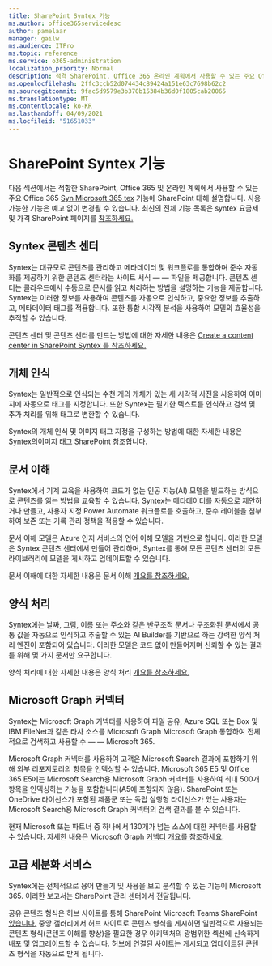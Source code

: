 ```yaml
---
title: SharePoint Syntex 기능
ms.author: office365servicedesc
author: pamelaar
manager: gailw
ms.audience: ITPro
ms.topic: reference
ms.service: o365-administration
localization_priority: Normal
description: 적격 SharePoint, Office 365 온라인 계획에서 사용할 수 있는 주요 Office 365 Syn Microsoft 365 tex 기능에 대해 자세히 SharePoint 있습니다.
ms.openlocfilehash: 2ffc3ccb52d074434c89424a151e63c7698b62c2
ms.sourcegitcommit: 9fac5d9579e3b370b15384b36d0f1805cab20065
ms.translationtype: MT
ms.contentlocale: ko-KR
ms.lasthandoff: 04/09/2021
ms.locfileid: "51651033"
---
```

# <a name="sharepoint-syntex-features"></a>SharePoint Syntex 기능 

다음 섹션에서는 적합한 SharePoint, Office 365 및 온라인 계획에서 사용할 수 있는 주요 Office 365 [Syn Microsoft 365 tex](sharepoint-syntex-service-description.md) 기능에 SharePoint 대해 설명합니다. 사용 가능한 기능은 예고 없이 변경될 수 있습니다. 최신의 전체 기능 목록은 syntex 요금제 및 가격 SharePoint 페이지를 [참조하세요.](https://www.microsoft.com/microsoft-365/enterprise/sharepoint-syntex)

## <a name="syntex-content-center"></a>Syntex 콘텐츠 센터

Syntex는 대규모로 콘텐츠를 관리하고 메타데이터 및 워크플로를 통합하며 준수 자동화를 제공하기 위한 콘텐츠 센터라는 사이트 서식 &mdash;  &mdash; 파일을 제공합니다. 콘텐츠 센터는 클라우드에서 수동으로 문서를 읽고 처리하는 방법을 설명하는 기능을 제공합니다. Syntex는 이러한 정보를 사용하여 콘텐츠를 자동으로 인식하고, 중요한 정보를 추출하고, 메타데이터 태그를 적용합니다. 또한 통합 시각적 분석을 사용하여 모델의 효율성을 추적할 수 있습니다.

콘텐츠 센터 및 콘텐츠 센터를 만드는 방법에 대한 자세한 내용은 [Create a content center in SharePoint Syntex 를 참조하세요.](/microsoft-365/contentunderstanding/create-a-content-center)

## <a name="object-recognition"></a>개체 인식

Syntex는 일반적으로 인식되는 수천 개의 개체가 있는 새 시각적 사전을 사용하여 이미지에 자동으로 태그를 지정합니다. 또한 Syntex는 필기한 텍스트를 인식하고 검색 및 추가 처리를 위해 태그로 변환할 수 있습니다.

Syntex의 개체 인식 및 이미지 태그 지정을 구성하는 방법에 대한 자세한 내용은 [Syntex의](/microsoft-365/contentunderstanding/image-tagging)이미지 태그 SharePoint 참조합니다.

## <a name="document-understanding"></a>문서 이해

Syntex에서 기계 교육을 사용하여 코드가 없는 인공 지능(AI) 모델을 빌드하는 방식으로 콘텐츠를 읽는 방법을 교육할 수 있습니다. Syntex는 메타데이터를 자동으로 제안하거나 만들고, 사용자 지정 Power Automate 워크플로를 호출하고, 준수 레이블을 첨부하여 보존 또는 기록 관리 정책을 적용할 수 있습니다.

문서 이해 모델은 Azure 인지 서비스의 언어 이해 모델을 기반으로 합니다. 이러한 모델은 Syntex 콘텐츠 센터에서 만들어 관리하며, Syntex를 통해 모든 콘텐츠 센터의 모든 라이브러리에 모델을 게시하고 업데이트할 수 있습니다.

문서 이해에 대한 자세한 내용은 문서 이해 [개요를 참조하세요.](/microsoft-365/contentunderstanding/document-understanding-overview)

## <a name="form-processing"></a>양식 처리

Syntex에는 날짜, 그림, 이름 또는 주소와 같은 반구조적 문서나 구조화된 문서에서 공통 값을 자동으로 인식하고 추출할 수 있는 AI Builder를 기반으로 하는 강력한 양식 처리 엔진이 포함되어 있습니다. 이러한 모델은 코드 없이 만들어지며 신뢰할 수 있는 결과를 위해 몇 가지 문서만 요구합니다.

양식 처리에 대한 자세한 내용은 양식 처리 [개요를 참조하세요.](/microsoft-365/contentunderstanding/form-processing-overview)

## <a name="microsoft-graph-content-connectors"></a>Microsoft Graph 커넥터

Syntex는 Microsoft Graph 커넥터를 사용하여 파일 공유, Azure SQL 또는 Box 및 IBM FileNet과 같은 타사 소스를 Microsoft Graph Microsoft Graph 통합하여 전체적으로 검색하고 사용할 수 &mdash; &mdash; Microsoft 365.

Microsoft Graph 커넥터를 사용하여 고객은 Microsoft Search 결과에 포함하기 위해 외부 리포지토리의 항목을 인덱싱할 수 있습니다. Microsoft 365 E5 및 Office 365 E5에는 Microsoft Search용 Microsoft Graph 커넥터를 사용하여 최대 500개 항목을 인덱싱하는 기능을 포함합니다(A5에 포함되지 않음). SharePoint 또는 OneDrive 라이선스가 포함된 제품군 또는 독립 실행형 라이선스가 있는 사용자는 Microsoft Search용 Microsoft Graph 커넥터의 검색 결과를 볼 수 있습니다.

현재 Microsoft 또는 파트너 중 하나에서 130개가 넘는 소스에 대한 커넥터를 사용할 수 있습니다. 자세한 내용은 Microsoft Graph [커넥터 개요를 참조하세요.](/MicrosoftSearch/connectors-overview)

## <a name="advanced-taxonomy-services"></a>고급 세분화 서비스

Syntex에는 전체적으로 용어 만들기 및 사용을 보고 분석할 수 있는 기능이 Microsoft 365. 이러한 보고서는 SharePoint 관리 센터에서 전달됩니다.

공유 콘텐츠 형식은 허브 사이트를 통해 SharePoint Microsoft Teams SharePoint [있습니다.](/sharepoint/dev/features/hub-site/hub-site-overview) 중앙 갤러리에서 허브 사이트로 콘텐츠 형식을 게시하면 일반적으로 사용되는 콘텐츠 형식(콘텐츠 이해를 향상)을 필요한 경우 아키텍처의 광범위한 섹션에 신속하게 배포 및 업그레이드할 수 있습니다. 허브에 연결된 사이트는 게시되고 업데이트된 콘텐츠 형식을 자동으로 받게 됩니다.